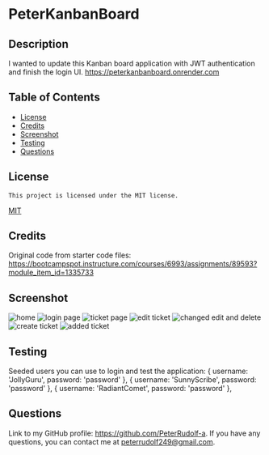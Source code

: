 # PeterKanbanBoard

## Description

I wanted to update this Kanban board application with JWT authentication and finish the login UI.
https://peterkanbanboard.onrender.com 

## Table of Contents

- [License](#license)
- [Credits](#credits)
- [Screenshot](#screenshot)
- [Testing](#testing)
- [Questions](#questions)
  
## License
    This project is licensed under the MIT license.
  [MIT](https://opensource.org/licenses/MIT)


## Credits

Original code from starter code files: https://bootcampspot.instructure.com/courses/6993/assignments/89593?module_item_id=1335733

## Screenshot
![home](https://github.com/user-attachments/assets/355ee6f7-8202-4244-aeaa-0971ecd84ce1)
![login page](https://github.com/user-attachments/assets/91f22f78-a30c-46aa-a02e-b63e5b33a767)
![ticket page](https://github.com/user-attachments/assets/65415365-1eee-4db9-8f5f-6814ef609ca1)
![edit ticket](https://github.com/user-attachments/assets/de81091c-2a85-4fd6-ad37-1b689a9dbfab)
![changed edit and delete](https://github.com/user-attachments/assets/205f51da-b968-4363-8068-e475506200fa)
![create ticket](https://github.com/user-attachments/assets/aeb993b1-4895-47f7-b2bb-b4df55d7480d)
![added ticket](https://github.com/user-attachments/assets/a7ce7d2e-46bb-4188-8ce0-6630faf180fa)

## Testing
Seeded users you can use to login and test the application:
 { username: 'JollyGuru', password: 'password' },
 { username: 'SunnyScribe', password: 'password' },
 { username: 'RadiantComet', password: 'password' },

## Questions
  Link to my GitHub profile: https://github.com/PeterRudolf-a.
  If you have any questions, you can contact me at peterrudolf249@gmail.com.
